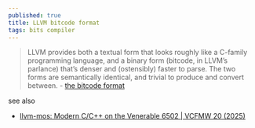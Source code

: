 ```yaml
---
published: true
title: LLVM bitcode format
tags: bits compiler
---
```

> LLVM provides both a textual form that looks roughly like a C-family programming language, and a binary form (bitcode, in LLVM’s parlance) that’s denser and (ostensibly) faster to parse. The two forms are semantically identical, and trivial to produce and convert between. - [the bitcode format](https://blog.yossarian.net/2021/07/19/LLVM-internals-part-1-bitcode-format)

see also
- [llvm-mos: Modern C/C++ on the Venerable 6502 | VCFMW 20 (2025)](https://www.youtube.com/watch?v=ejbTKtgSZI0)
